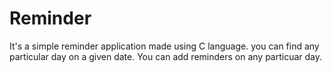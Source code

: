 # Reminder
It's a simple reminder application made using C language.
you can find any particular day on a given date.
You can add reminders on any particuar day.
